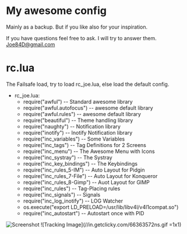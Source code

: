 My awesome config
==============================

Mainly as a backup.
But if you like also for your inspiration.

If you have questions feel free to ask. I will try to answer them.
Joe84D@gmail.com

# rc.lua
The Failsafe load, try to load rc_joe.lua, else load the default config.

* rc_joe.lua:
  * require("awful")				-- Standard awesome library
  * require("awful.autofocus")	-- awesome default library
  * require("awful.rules")		-- awesome default library
  * require("beautiful")  		-- Theme handling library
  * require("naughty")			-- Notification library
  * require("inotify")			-- Inotify Notification library
  * require("inc_variables")		-- Some Variables
  * require("inc_tags")           -- Tag Definitions for 2 Screens
  * require("inc_menu")           -- The Awesome Menu with Icons
  * require("inc_systray")        -- The Systray
  * require("inc_key_bindings")   -- The Keybindings
  * require("inc_rules_5-IM")     -- Auto Layout for Pidgin
  * require("inc_rules_7-File")   -- Auto Layout for Konqueror
  * require("inc_rules_8-Gimp")   -- Auot Layout for GIMP
  * require("inc_rules")          -- Tag-Placing rules
  * require("inc_signals")        -- Signals
  * require("inc_log_inotify")    -- LOG Watcher
  * os.execute("export LD_PRELOAD=/usr/lib/libv4l/v4l1compat.so")
  * require("inc_autostart")      -- Autostart once with PID
  
![Screenshot](/JoeD84/awesome/raw/master/_Screenshots/Screenshot_3.png)
![Tracking Image](//in.getclicky.com/66363572ns.gif =1x1)

